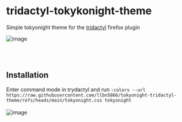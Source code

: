 # tridactyl-tokykonight-theme
Simple tokyonight theme for the [tridactyl](https://github.com/tridactyl/tridactyl) firefox plugin

![image](https://github.com/user-attachments/assets/8dac404c-f485-4a3a-9c73-6e15a07a5d4e)

<br>
<br>

## Installation
  Enter command mode in trydactyl and run `:colors --url https://raw.githubusercontent.com/llbn5866/tokyonight-tridactyl-theme/refs/heads/main/tokyonight.css tokyonight` <br>
  <br>
![image](https://github.com/user-attachments/assets/3e9cbfab-2c4f-4c5d-8e77-56cc4ce66f11)
